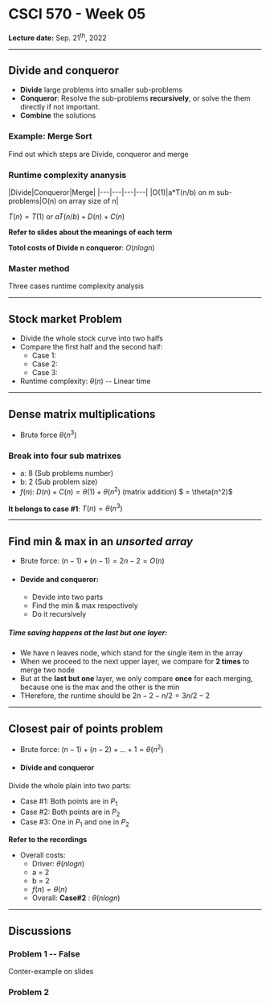 # CSCI 570 - Week 05

**Lecture date:** Sep. 21<sup>th</sup>, 2022

---

## Divide and conqueror

- **Divide** large problems into smaller sub-problems
- **Conqueror**: Resolve the sub-problems **recursively**, or solve the them directly if not important.
- **Combine** the solutions

### Example: Merge Sort

Find out which steps are Divide, conqueror and merge

### Runtime complexity ananysis

|Divide|Conqueror|Merge|
|---|---|---|---|
|O(1)|a*T(n/b) on m sub-problems|O(n) on array size of n|

$T(n) = T(1)$ or $aT(n/b) + D(n) + C(n)$

**Refer to slides about the meanings of each term**

**Totol costs of Divide n conqueror**: $O(nlogn)$

### Master method

Three cases runtime complexity analysis

---

## Stock market Problem

- Divide the whole stock curve into two halfs
- Compare the first half and the second half:
  - Case 1: 
  - Case 2:
  - Case 3:
- Runtime complexity: $\theta(n)$ -- Linear time

---

## Dense matrix multiplications

- Brute force $\theta(n^3)$

### Break into four sub matrixes

- a: 8 (Sub problems number)
- b: 2 (Sub problem size)
- $f(n)$: $D(n) + C(n) = \theta(1) + \theta(n^2)$ (matrix addition) $ = \theta(n^2)$

**It belongs to case #1**:  $T(n) = \theta(n^3)$


---

## Find min & max in an *unsorted array*

- Brute force: $(n-1)+(n-1)=2n-2=O(n)$

- #### Devide and conqueror:
  - Devide into two parts
  - Find the min & max respectively
  - Do it recursively

##### Time saving happens at the last but one layer: 
- We have n leaves node, which stand for the single item in the array
- When we proceed to the next upper layer, we compare for **2 times** to merge two node
- But at the **last but one** layer, we only compare **once** for each merging, because one is the max and the other is the min
- THerefore, the runtime should be $2n-2 -n/2 = 3n/2 -2$

---

## Closest pair of points problem

- Brute force: $(n-1)+(n-2)+...+1 = \theta(n^2)$

- #### Divide and conqueror

Divide the whole plain into two parts:

- Case #1: Both points are in $P_1$
- Case #2: Both points are in $P_2$
- Case #3: One in $P_1$ and one in $P_2$

**Refer to the recordings**

- Overall costs: 
  - Driver: $\theta(nlogn)$
  - a = 2
  - b = 2
  - $f(n) = \theta(n)$
  - Overall: **Case#2** : $\theta(nlogn)$

---

## Discussions

### Problem 1 -- False

Conter-example on slides

### Problem 2
